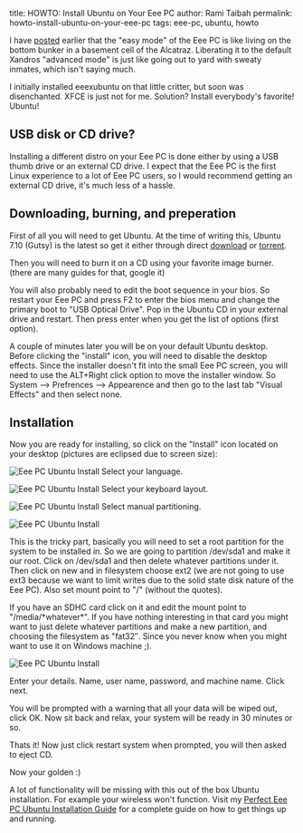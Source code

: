 title: HOWTO: Install Ubuntu on Your Eee PC
author: Rami Taibah
permalink: howto-install-ubuntu-on-your-eee-pc
tags: eee-pc, ubuntu, howto

I have [posted]({filename}/blog/2008-02-06-eee-pcfinally.markdown) earlier that the "easy mode" of the Eee PC is like living on the bottom bunker in a basement cell of the Alcatraz. Liberating it to the default Xandros "advanced mode" is just like going out to yard with sweaty inmates, which isn't saying much.

I initially installed eeexubuntu on that little critter, but soon was disenchanted. XFCE is just not for me. Solution? Install everybody's favorite! Ubuntu!

## USB disk or CD drive?

Installing a different distro on your Eee PC is done either by using a USB thumb drive or an external CD drive. I expect that the Eee PC is the first Linux experience to a lot of Eee PC users, so I would recommend getting an external CD drive, it's much less of a hassle.

## Downloading, burning, and preperation

First of all you will need to get Ubuntu. At the time of writing this, Ubuntu 7.10 (Gutsy) is the latest so get it either through direct [download](http://www.ubuntu.com/getubuntu/download) or [torrent](http://torrent.ubuntu.com:6969/file?info\_hash=%ED%8A%B7%FB%3AL%D3Nd%8EH%A4%0F%8F%DD%97%A4%F5%40%D2).

Then you will need to burn it on a CD using your favorite image burner. (there are many guides for that, google it)

You will also probably need to edit the boot sequence in your bios. So restart your Eee PC and press F2 to enter the bios menu and change the primary boot to "USB Optical Drive". Pop in the Ubuntu CD in your external drive and restart. Then press enter when you get the list of options (first option).

A couple of minutes later you will be on your default Ubuntu desktop. Before clicking the "install" icon, you will need to disable the desktop effects. Since the installer doesn't fit into the small Eee PC screen, you will need to use the ALT+Right click option to move the installer window. So System --> Prefrences --> Appearence and then go to the last tab "Visual Effects" and then select none.

## Installation

Now you are ready for installing, so click on the "Install" icon located on your desktop (pictures are eclipsed due to screen size):

![Eee PC Ubuntu Install]({filename}/images/install-ubuntu-on-eee-pc-1.png)
Select your language.

![Eee PC Ubuntu Install]({filename}/images/install-ubuntu-on-eee-pc-2.png)
Select your keyboard layout.

![Eee PC Ubuntu Install]({filename}/images/install-ubuntu-on-eee-pc-3.png)
Select manual partitioning.

![Eee PC Ubuntu Install]({filename}/images/install-ubuntu-on-eee-pc-4.png)

This is the tricky part, basically you will need to set a root partition for the system to be installed in. So we are going to partition /dev/sda1 and make it our root. Click on /dev/sda1 and then delete whatever partitions under it. Then click on new and in filesystem choose ext2 (we are not going to use ext3 because we want to limit writes due to the solid state disk nature of the Eee PC). Also set mount point to "/" (without the quotes).

If you have an SDHC card click on it and edit the mount point to "/media/\*whatever\*". If you have nothing interesting in that card you might want to just delete whatever partitions and make a new partition, and choosing the filesystem as "fat32″. Since you never know when you might want to use it on Windows machine ;).

![Eee PC Ubuntu Install]({filename}/images/install-ubuntu-on-eee-pc-5.png)

Enter your details. Name, user name, password, and machine name. Click next.

You will be prompted with a warning that all your data will be wiped out, click OK. Now sit back and relax, your system will be ready in 30 minutes or so.

Thats it! Now just click restart system when prompted, you will then asked to eject CD.

Now your golden :)

A lot of functionality will be missing with this out of the box Ubuntu installation. For example your wireless won't function. Visit my [Perfect Eee PC Ubuntu Installation Guide]({filename}/blog/2008-02-21-howto-your-perfect-ubuntu-on-your-perfect-eee-pc.markdown) for a complete guide on how to get things up and running.
